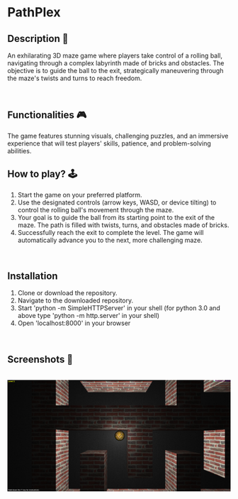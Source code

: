 # **PathPlex** 


## **Description 📃**
An exhilarating 3D maze game where players take control of a rolling ball, navigating through a complex labyrinth made of bricks and obstacles. The objective is to guide the ball to the exit, strategically maneuvering through the maze's twists and turns to reach freedom. 


<br>

## **Functionalities 🎮**

The game features stunning visuals, challenging puzzles, and an immersive experience that will test players' skills, patience, and problem-solving abilities.
<br>

## **How to play? 🕹️**

1. Start the game on your preferred platform.
2. Use the designated controls (arrow keys, WASD, or device tilting) to control the rolling ball's movement through the maze.
3. Your goal is to guide the ball from its starting point to the exit of the maze. The path is filled with twists, turns, and obstacles made of bricks.
4. Successfully reach the exit to complete the level. The game will automatically advance you to the next, more challenging maze.
<br>

## **Installation**
1. Clone or download the repository.
2. Navigate to the downloaded repository. 
3. Start 'python -m SimpleHTTPServer' in your shell (for python 3.0 and above type 'python -m http.server' in your shell)
4. Open 'localhost:8000' in your browser



<br>

## **Screenshots 📸**

<br>
<img src="Screenshots/PathPlex.png" alt="Game Screenshot">



